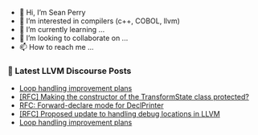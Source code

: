 - 👋 Hi, I’m Sean Perry
- 👀 I’m interested in compilers (c++, COBOL, llvm)
- 🌱 I’m currently learning ...
- 💞️ I’m looking to collaborate on ...
- 📫 How to reach me ...

<!---
s66perry/s66perry is a ✨ special ✨ repository because its `README.md` (this file) appears on your GitHub profile.
You can click the Preview link to take a look at your changes.
--->
### 📕 Latest LLVM Discourse Posts

<!-- DISCOURSE-LLVM:START -->
- [Loop handling improvement plans](https://discourse.llvm.org/t/loop-handling-improvement-plans/80417#post_3)
- [[RFC] Making the constructor of the TransformState class protected?](https://discourse.llvm.org/t/rfc-making-the-constructor-of-the-transformstate-class-protected/80377#post_5)
- [RFC: Forward-declare mode for DeclPrinter](https://discourse.llvm.org/t/rfc-forward-declare-mode-for-declprinter/78837#post_11)
- [[RFC] Proposed update to handling debug locations in LLVM](https://discourse.llvm.org/t/rfc-proposed-update-to-handling-debug-locations-in-llvm/79244#post_10)
- [Loop handling improvement plans](https://discourse.llvm.org/t/loop-handling-improvement-plans/80417#post_2)
<!-- DISCOURSE-LLVM:END -->
